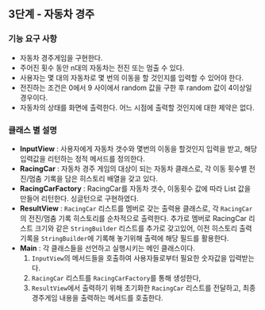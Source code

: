 ## 3단계 - 자동차 경주

### 기능 요구 사항
- 자동차 경주게임을 구현한다.
- 주어진 횟수 동안 n대의 자동차는 전진 또는 멈출 수 있다.
- 사용자는 몇 대의 자동차로 몇 번의 이동을 할 것인지를 입력할 수 있어야 한다.
- 전진하는 조건은 0에서 9 사이에서 random 값을 구한 후 random 값이 4이상일 경우이다.
- 자동차의 상태를 화면에 출력한다. 어느 시점에 출력할 것인지에 대한 제약은 없다.

### 클래스 별 설명
- **InputView** : 사용자에게 자동차 갯수와 몇번의 이동을 할것인지 입력을 받고, 해당 입력값을 리턴하는 정적 메서드를 정의한다.
- **RacingCar** : 자동차 경주 게임의 대상이 되는 자동차 클래스로, 각 이동 횟수별 전진/멈춤 기록을 담은 히스토리 배열을 갖고 있다.
- **RacingCarFactory** : RacingCar를 자동차 갯수, 이동횟수 값에 따라 List<RacingCar> 값을 만들어 리턴한다. 싱글턴으로 구현하였다.
- **ResultView** : `RacingCar` 리스트를 멤버로 갖는 출력용 클래스로, 각 `RacingCar`의 전진/멈춤 기록 히스토리를 순차적으로 출력한다.
추가로 멤버로 RacingCar 리스트 크기와 같은 `StringBuilder` 리스트를 추가로 갖고있어, 이전 히스토리 출력 기록을 `StringBuilder`에 기록해 놓기위해 출력에 해당 필드를 활용한다.
- **Main** : 각 클래스들을 선언하고 실행시키는 메인 클래스이다. 
  1) `InputView`의 메서드들을 호출하여 사용자들로부터 필요한 숫자값을 입력받는다. 
  2) `RacingCar` 리스트를 `RacingCarFactory`를 통해 생성한다,
  3) `ResultView`에서 출력하기 위해 초기화한 `RacingCar` 리스트를 전달하고, 최종 경주게임 내용을 출력하는 메서드를 호출한다.